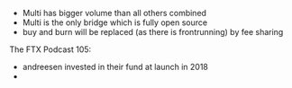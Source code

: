 [](https://www.youtube.com/watch?v=1SvhhQPQW4o)

+ Multi has bigger volume than all others combined
+ Multi is the only bridge which is fully open source
+ buy and burn will be replaced (as there is frontrunning) by fee sharing


The FTX Podcast 105:
- andreesen invested in their fund at launch in 2018
- 
